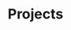---
title: "Projects"
layout: "list"
description: "A collection of my AI, coding, and creative projects."
emoji: "🧪"
boxColor: bg-[#f3f0ff] # perinwinkle
---